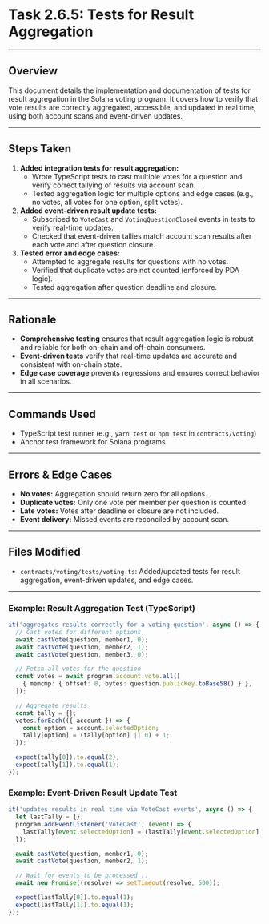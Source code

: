 # Task 2.6.5: Tests for Result Aggregation

---

## Overview
This document details the implementation and documentation of tests for result aggregation in the Solana voting program. It covers how to verify that vote results are correctly aggregated, accessible, and updated in real time, using both account scans and event-driven updates.

---

## Steps Taken
1. **Added integration tests for result aggregation:**
    - Wrote TypeScript tests to cast multiple votes for a question and verify correct tallying of results via account scan.
    - Tested aggregation logic for multiple options and edge cases (e.g., no votes, all votes for one option, split votes).
2. **Added event-driven result update tests:**
    - Subscribed to `VoteCast` and `VotingQuestionClosed` events in tests to verify real-time updates.
    - Checked that event-driven tallies match account scan results after each vote and after question closure.
3. **Tested error and edge cases:**
    - Attempted to aggregate results for questions with no votes.
    - Verified that duplicate votes are not counted (enforced by PDA logic).
    - Tested aggregation after question deadline and closure.

---

## Rationale
- **Comprehensive testing** ensures that result aggregation logic is robust and reliable for both on-chain and off-chain consumers.
- **Event-driven tests** verify that real-time updates are accurate and consistent with on-chain state.
- **Edge case coverage** prevents regressions and ensures correct behavior in all scenarios.

---

## Commands Used
- TypeScript test runner (e.g., `yarn test` or `npm test` in `contracts/voting`)
- Anchor test framework for Solana programs

---

## Errors & Edge Cases
- **No votes:** Aggregation should return zero for all options.
- **Duplicate votes:** Only one vote per member per question is counted.
- **Late votes:** Votes after deadline or closure are not included.
- **Event delivery:** Missed events are reconciled by account scan.

---

## Files Modified
- `contracts/voting/tests/voting.ts`: Added/updated tests for result aggregation, event-driven updates, and edge cases.

---

### Example: Result Aggregation Test (TypeScript)
```ts
it('aggregates results correctly for a voting question', async () => {
  // Cast votes for different options
  await castVote(question, member1, 0);
  await castVote(question, member2, 1);
  await castVote(question, member3, 0);

  // Fetch all votes for the question
  const votes = await program.account.vote.all([
    { memcmp: { offset: 8, bytes: question.publicKey.toBase58() } },
  ]);

  // Aggregate results
  const tally = {};
  votes.forEach(({ account }) => {
    const option = account.selectedOption;
    tally[option] = (tally[option] || 0) + 1;
  });

  expect(tally[0]).to.equal(2);
  expect(tally[1]).to.equal(1);
});
```

### Example: Event-Driven Result Update Test
```ts
it('updates results in real time via VoteCast events', async () => {
  let lastTally = {};
  program.addEventListener('VoteCast', (event) => {
    lastTally[event.selectedOption] = (lastTally[event.selectedOption] || 0) + 1;
  });

  await castVote(question, member1, 0);
  await castVote(question, member2, 1);

  // Wait for events to be processed...
  await new Promise((resolve) => setTimeout(resolve, 500));

  expect(lastTally[0]).to.equal(1);
  expect(lastTally[1]).to.equal(1);
});
``` 